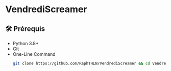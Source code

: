 # VendrediScreamer

## 🛠️ Prérequis

- Python 3.8+
- Git
- One-Line Command
  ```bash
  git clone https://github.com/RaphTHLN/VendrediScreamer && cd VendrediScreamer && python -m pip install -r requirements.txt && python screamer.py

